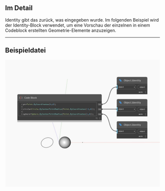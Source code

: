 ## Im Detail
Identity gibt das zurück, was eingegeben wurde. Im folgenden Beispiel wird der Identity-Block verwendet, um eine Vorschau der einzelnen in einem Codeblock erstellten Geometrie-Elemente anzuzeigen.
___
## Beispieldatei

![Identity](./DSCore.Object.Identity_img.jpg)

